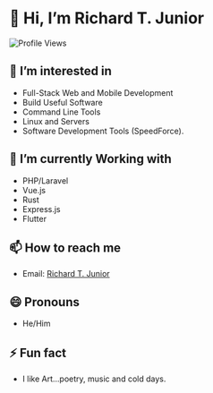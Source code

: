 # 👋 Hi, I’m Richard T. Junior

![Profile Views](https://komarev.com/ghpvc/?username=richardttn&color=blue)

## 👀 I’m interested in
- Full-Stack Web and Mobile Development
- Build Useful Software
- Command Line Tools
- Linux and Servers
- Software Development Tools (SpeedForce).

## 🌱 I’m currently Working with
- PHP/Laravel
- Vue.js
- Rust
- Express.js
- Flutter


## 📫 How to reach me
- Email: [Richard T. Junior](mailto:richardthindwajuniuor@gmail.com)


## 😄 Pronouns
- He/Him

## ⚡ Fun fact
- I like Art...poetry, music and cold days.


